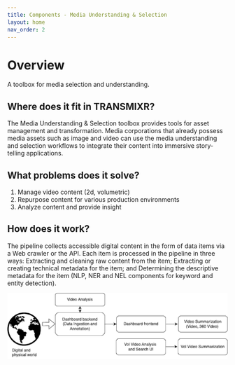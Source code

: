 ```yaml
---
title: Components - Media Understanding & Selection
layout: home
nav_order: 2
---
```


# Overview

A toolbox for media selection and understanding.

## Where does it fit in TRANSMIXR?

The Media Understanding & Selection toolbox provides tools for asset management and transformation. Media corporations that already possess media assets such as image and video can use the media understanding and selection workflows to integrate their content into immersive story-telling applications.


## What problems does it solve?

1. Manage video content (2d, volumetric)
2. Repurpose content for various production environments
3. Analyze content and provide insight

## How does it work?

The pipeline collects accessible digital content in the form of data items via a Web crawler or the API. Each item is processed in the pipeline in three ways:
Extracting and cleaning raw content from the item;
Extracting or creating technical metadata for the item; and
Determining the descriptive metadata for the item (NLP, NER and NEL components for keyword and entity detection).



![image](/assets/images/media_selection/media-selection-overview.png)
